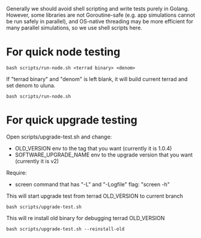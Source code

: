 Generally we should avoid shell scripting and write tests purely in Golang.
However, some libraries are not Goroutine-safe (e.g. app simulations cannot be run safely in parallel),
and OS-native threading may be more efficient for many parallel simulations, so we use shell scripts here.

# For quick node testing

```
bash scripts/run-node.sh <terrad binary> <denom>
```

If "terrad binary" and "denom" is left blank, it will build current terrad and set denom to uluna.
```
bash scripts/run-node.sh
```

# For quick upgrade testing

Open scripts/upgrade-test.sh and change:
* OLD_VERSION env to the tag that you want (currently it is 1.0.4)
* SOFTWARE_UPGRADE_NAME env to the upgrade version that you want (currently it is v2)

Require:
* screen command that has "-L" and "-Logfile" flag: "screen -h"

This will start upgrade test from terrad OLD_VERSION to current branch 
```
bash scripts/upgrade-test.sh
```

This will re install old binary for debugging terrad OLD_VERSION
```
bash scripts/upgrade-test.sh --reinstall-old
```
